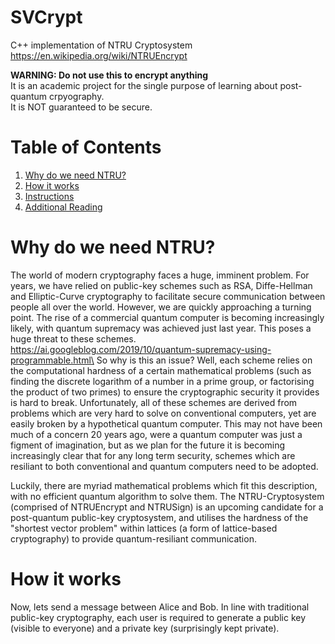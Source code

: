 # SVCrypt
C++ implementation of NTRU Cryptosystem\
https://en.wikipedia.org/wiki/NTRUEncrypt

**WARNING: Do not use this to encrypt anything**\
It is an academic project for the single purpose of learning about post-quantum crpyography.\
It is NOT guaranteed to be secure.

# Table of Contents
1. [Why do we need NTRU?](#why-do-we-need-ntru)
2. [How it works](#how-it-works)
3. [Instructions](#instructions)
4. [Additional Reading](#additional-reading)

# Why do we need NTRU?
The world of modern cryptography faces a huge, imminent problem. For years, we have relied on public-key schemes such as
RSA, Diffe-Hellman and Elliptic-Curve cryptography to facilitate secure communication between people all over the world.
However, we are quickly approaching a turning point. The rise of a commercial quantum computer is becoming increasingly
likely, with quantum supremacy was achieved just last year. This poses a huge threat to these schemes.\
https://ai.googleblog.com/2019/10/quantum-supremacy-using-programmable.html\
So why is this an issue? Well, each scheme relies on the computational hardness of a certain mathematical problems (such as finding
the discrete logarithm of a number in a prime group, or factorising the product of two primes) to ensure the cryptographic
security it provides is hard to break. Unfortunately, all of these schemes are derived from problems which are very hard to solve on
 conventional computers, yet are easily broken by a hypothetical quantum computer. This may not have been much of a concern 20 years ago, were a quantum computer was just
 a figment of imagination, but as we plan for the future it is becoming increasingly clear that for any long term security, schemes which are resiliant to both conventional and
 quantum computers need to be adopted.

Luckily, there are myriad mathematical problems which fit this description, with no efficient quantum algorithm to solve them.
The NTRU-Cryptosystem (comprised of NTRUEncrypt and NTRUSign) is an upcoming candidate for a post-quantum public-key cryptosystem, and utilises
the hardness of the "shortest vector problem" within lattices (a form of lattice-based cryptography) to provide quantum-resiliant communication.
# How it works
Now, lets send a message between Alice and Bob. In line with traditional public-key cryptography, each user is required to generate a 
public key (visible to everyone) and a private key (surprisingly kept private).